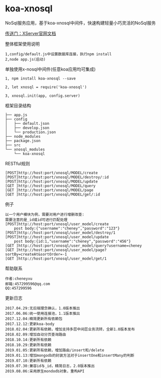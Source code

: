 # koa-xnosql
NoSql服务应用，基于koa-xnosql中间件，快速构建轻量小巧灵活的NoSql服务

[传送门：XServer官网文档](http://www.xserver.top)

整体框架使用说明
>
	1,config/default.js中设置数据库连接，执行npm install
	2,node app.js(启动)

单独使用x-nosql中间件(任意koa应用均可集成)
>
	1, npm install koa-xnosql --save

	2, let xnosql = require('koa-xnosql')

	3, xnosql.init(app, config.server)

框架目录结构
>
	├── app.js
	├── config
	│   ├── default.json
	│   ├── develop.json
	│   └── production.json
	├── node_modules
	├── package.json
	├── src
	└── xnosql_modules
	    └── koa-xnosql

RESTful规则
>
	[POST]http://host:port/xnosql/MODEL/create
	[POST]http://host:port/xnosql/MODEL/destroy/:id
	[POST]http://host:port/xnosql/MODEL/update
	[GET ]http://host:port/xnosql/MODEL/query
	[GET ]http://host:port/xnosql/MODEL/page
	[GET ]http://host:port/xnosql/MODEL/get/:id

例子
>
	以一个用户模块为例，需要对用户进行增删改查:
	需要注意的是_id或id可进行匹配处理
	[POST]http://host:port/xnosql/user_model/create
		post body:{"username":"cheney","password":"123"}
	[POST]http://host:port/xnosql/user_model/destroy/1
	[POST]http://host:port/xnosql/user_model/update
		post body:{id:1,"username":"cheney","password":"456"}
	[GET ]http://host:port/xnosql/user_model/query?username=cheney
	[GET ]http://host:port/xnosql/user_model/page?sortBy=createAt&sortOrder=-1
	[GET ]http://host:port/xnosql/user_model/get/1

帮助联系
>
	作者:cheneyxu
	邮箱:457299596@qq.com
	QQ:457299596

更新日志
>
	2017.04.29:无后端理念确认，1.0版本推出
	2017.06.06:统一使用连接池，1.1版本推出
	2017.12.04:精简更新所有依赖包
	2017.12.12:更新koa-body
	2018.02.04:更新所有依赖，增加支持多层中间层业务流转，全新1.0版本发布
	2018.02.09:增加自动分页查询路由
	2018.10.14:更新所有依赖
	2018.10.29:更新所有依赖
	2019.01.05:更新所有依赖，增加路由/insert和/delete
	2019.01.13:增加mongodb的封装方法对于insertOne和insertMany的判断
	2019.07.10:更新所有依赖
	2019.07.30:兼容id与_id，精简日志，2.0版本推出
	2019.08.06:采用原生mondodb对象，重构API